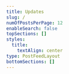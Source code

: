 ```yaml
---
title: Updates
slug: /
numOfPostsPerPage: 12
enableSearch: false
topSections: []
styles:
  title:
    textAlign: center
type: PostFeedLayout
bottomSections: []
---
```

